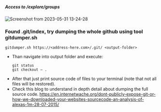 #####  Access to /explore/groups
![Screenshot from 2023-05-31 13-24-28](https://github.com/Sameer484/methodology/assets/110039044/1e93e6d6-ab1c-490c-8c27-848135014f23)

### Found .git/index, try dumping the whole github using tool gitdumper.sh  
`gitdumper.sh https://<address-here.com>/.git/ <output-folder>`
- Than navigate into output folder and execute:
   ```
   git status
   git checkout — .
   ```
- After that just print source code of files to your terminal (note that not all files will be restored).
- Check this blog to understand in depth detail about dumping the full source code. https://en.internetwache.org/dont-publicly-expose-git-or-how-we-downloaded-your-websites-sourcecode-an-analysis-of-alexas-1m-28-07-2015/
